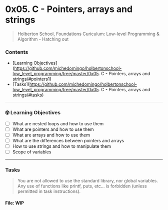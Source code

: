 # 0x05. C - Pointers, arrays and strings
> Holberton School, Foundations Curiculum: Low-level Programming & Algorithm - Hatching out

### Contents
- [Learning Objectives](https://github.com/michedomingo/holbertonschool-low_level_programming/tree/master/0x05. C - Pointers, arrays and strings/#pointers1)
- [Tasks](https://github.com/michedomingo/holbertonschool-low_level_programming/tree/master/0x05. C - Pointers, arrays and strings/#tasks)
___
<a name="pointers1"></a>

### 🤓 Learning Objectives
- [ ] What are nested loops and how to use them
- [ ] What are pointers and how to use them
- [ ] What are arrays and how to use them
- [ ] What are the differences between pointers and arrays
- [ ] How to use strings and how to manipulate them
- [ ] Scope of variables
___
<a name="tasks"></a>
### Tasks
> You are not allowed to use the standard library, nor global variables. Any use of functions like printf, puts, etc… is forbidden (unless permitted in task instructions).

#### File: WIP
